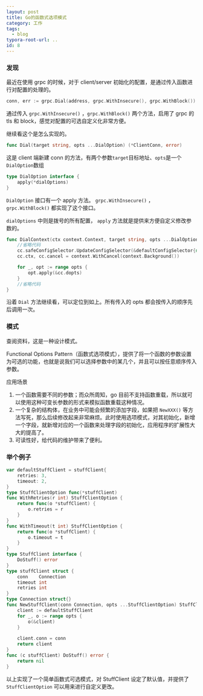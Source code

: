 ```yaml
---
layout: post
title: Go的函数式选项模式
category: 工作
tags:
  - blog
typora-root-url: ..
id: 8
---
```


### 发现

最近在使用 grpc 的时候，对于 client/server 初始化的配置，是通过传入函数进行对配置的处理的。

```go
conn, err := grpc.Dial(address, grpc.WithInsecure(), grpc.WithBlock())
```

通过传入 `grpc.WithInsecure()` ，`grpc.WithBlock()` 两个方法，启用了 grpc 的 tls 和 block，感觉对配置的可选自定义化非常方便。

继续看这个是怎么实现的。

```go
func Dial(target string, opts ...DialOption) (*ClientConn, error)
```

这是 client 端新建 conn 的方法，有两个参数`target`目标地址、`opts`是一个`DialOption`数组

```go
type DialOption interface {
	apply(*dialOptions)
}
```

`DialOption` 接口有一个 apply 方法。 `grpc.WithInsecure()` ， `grpc.WithBlock()` 都实现了这个接口。

`dialOptions` 中则是拨号的所有配置， `apply` 方法就是提供来方便自定义修改参数的。

```go
func DialContext(ctx context.Context, target string, opts ...DialOption) (conn *ClientConn, err error) {
	//省略代码
	cc.safeConfigSelector.UpdateConfigSelector(&defaultConfigSelector{nil})
	cc.ctx, cc.cancel = context.WithCancel(context.Background())

	for _, opt := range opts {
		opt.apply(&cc.dopts)
	}
	//省略代码
}
```

沿着 `Dial` 方法继续看，可以定位到如上。所有传入的 opts 都会按传入的顺序先后调用一次。



### 模式

查阅资料，这是一种设计模式。

Functional Options Pattern（函数式选项模式），提供了将一个函数的参数设置为可选的功能，也就是说我们可以选择参数中的某几个，并且可以按任意顺序传入参数。

应用场景

1. 一个函数需要不同的参数；而众所周知，go 目前不支持函数重载，所以就可以使用这种可变长参数的形式来模拟函数重载这种情况。
2. 一个复杂的结构体，在业务中可能会频繁的添加字段，如果把 `NewXXX()` 等方法写死，那么后续修改起来非常麻烦。此时使用选项模式，对其初始化，新增一个字段，就新增对应的一个函数来处理字段的初始化，应用程序的扩展性大大的提高了。
3. 可读性好，给代码的维护带来了便利。



### 举个例子

```go
var defaultStuffClient = stuffClient{
    retries: 3,
    timeout: 2,
}
type StuffClientOption func(*stuffClient)
func WithRetries(r int) StuffClientOption {
    return func(o *stuffClient) {
        o.retries = r
    }
}
func WithTimeout(t int) StuffClientOption {
    return func(o *stuffClient) {
        o.timeout = t
    }
}
type StuffClient interface {
    DoStuff() error
}
type stuffClient struct {
    conn    Connection
    timeout int
    retries int
}
type Connection struct{}
func NewStuffClient(conn Connection, opts ...StuffClientOption) StuffClient {
    client := defaultStuffClient
    for _, o := range opts {
        o(&client)
    }
    
    client.conn = conn
    return client
}
func (c stuffClient) DoStuff() error {
    return nil
}
```

以上实现了一个简单函数式可选模式，对 StuffClient 设定了默认值，并提供了 `StuffClientOption` 可以用来进行自定义更改。

